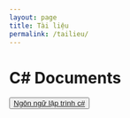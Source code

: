 ```yaml
---
layout: page
title: Tài liệu
permalink: /tailieu/
---
```

<h1><b>C# Documents</b></h1>
<button type="button" class="btn btn-primary active"><a href="doc/NgonngulaptrinhC#.pdf">Ngôn ngữ lập trình c#</a></button>


